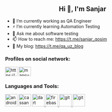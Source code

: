 <h2 align="center">Hi 👋, I'm Sanjar</h2>

- 🔭 I’m currently working as QA Engineer
- ⚡ I’m currently learning Automation Testing
- 💬 Ask me about software testing
- 📫 How to reach me: https://t.me/sanjar_qosim
- :notebook_with_decorative_cover: My blog: https://t.me/qa_uz_blog

<h3 align="left">Profiles on social network:</h3>
<p align="left">
<a href="https://www.linkedin.com/in/sanjarqosim" target="blank"><img align="center" src="https://raw.githubusercontent.com/rahuldkjain/github-profile-readme-generator/master/src/images/icons/Social/linked-in-alt.svg" alt="https://www.linkedin.com/in/mansur-k-a02259252/" height="30" width="40" /></a>
<a href="https://www.instagram.com/sanjar_qosim" target="blank"><img align="center" src="https://raw.githubusercontent.com/rahuldkjain/github-profile-readme-generator/master/src/images/icons/Social/instagram.svg" alt="mansur.4795" height="30" width="40" /></a>
</p>

<h3 align="left">Languages and Tools:</h3>
<p align="left">
<a href="https://selenium.dev" target="_blank" rel="noreferrer"><img src="https://github.com/rahuldkjain/github-profile-readme-generator/blob/master/src/images/icons/Testing/selenium.svg" alt="android" width="40" height="40"/></a>
<a href="https://www.cypress.io" target="_blank" rel="noreferrer"> <img src="https://github.com/rahuldkjain/github-profile-readme-generator/blob/master/src/images/icons/Testing/cypress.svg" alt="cassandra" width="40" height="40"/></a>
<a href="https://www.java.com" target="_blank" rel="noreferrer"> <img src="https://github.com/rahuldkjain/github-profile-readme-generator/blob/master/src/images/icons/ProgrammingLanguages/java.svg" alt="dart" width="40" height="40"/> </a>
<a href="https://firebase.google.com/" target="_blank" rel="noreferrer"> <img src="https://www.vectorlogo.zone/logos/firebase/firebase-icon.svg" alt="firebase" width="40" height="40"/> </a>
<a href="https://git-scm.com/" target="_blank" rel="noreferrer"> <img src="https://www.vectorlogo.zone/logos/git-scm/git-scm-icon.svg" alt="git" width="40" height="40"/> </a> <a href="https://kotlinlang.org" target="_blank" rel="noreferrer"> 
<a href="https://git-scm.com/" target="_blank" rel="noreferrer"><img src="https://github.com/rahuldkjain/github-profile-readme-generator/blob/master/src/images/icons/Software/postman.svg" alt="git" width="40" height="40"/> </a>
